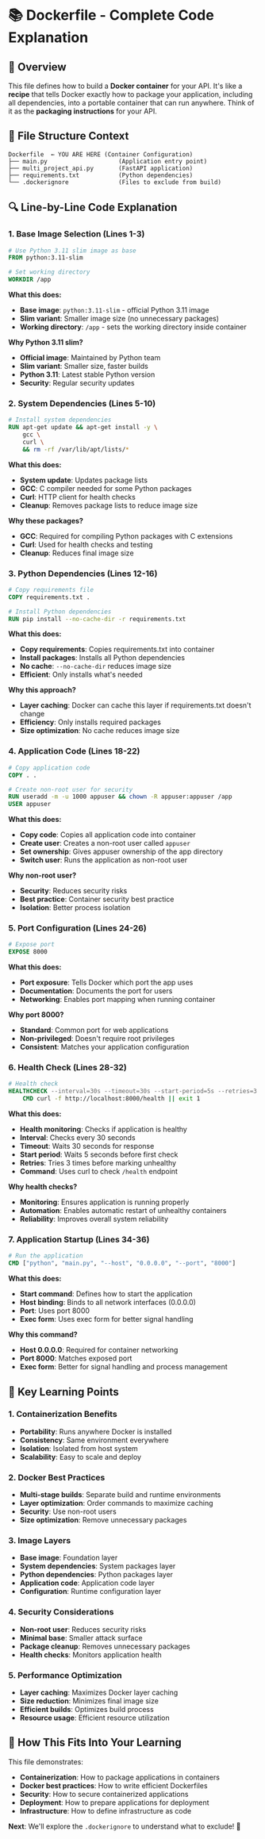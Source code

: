 # 📚 Dockerfile - Complete Code Explanation

## 🎯 **Overview**

This file defines how to build a **Docker container** for your API. It's like a **recipe** that tells Docker exactly how to package your application, including all dependencies, into a portable container that can run anywhere. Think of it as the **packaging instructions** for your API.

## 📁 **File Structure Context**

```
Dockerfile  ← YOU ARE HERE (Container Configuration)
├── main.py                    (Application entry point)
├── multi_project_api.py       (FastAPI application)
├── requirements.txt           (Python dependencies)
└── .dockerignore              (Files to exclude from build)
```

## 🔍 **Line-by-Line Code Explanation**

### **1. Base Image Selection (Lines 1-3)**

```dockerfile
# Use Python 3.11 slim image as base
FROM python:3.11-slim

# Set working directory
WORKDIR /app
```

**What this does:**
- **Base image**: `python:3.11-slim` - official Python 3.11 image
- **Slim variant**: Smaller image size (no unnecessary packages)
- **Working directory**: `/app` - sets the working directory inside container

**Why Python 3.11 slim?**
- **Official image**: Maintained by Python team
- **Slim variant**: Smaller size, faster builds
- **Python 3.11**: Latest stable Python version
- **Security**: Regular security updates

### **2. System Dependencies (Lines 5-10)**

```dockerfile
# Install system dependencies
RUN apt-get update && apt-get install -y \
    gcc \
    curl \
    && rm -rf /var/lib/apt/lists/*
```

**What this does:**
- **System update**: Updates package lists
- **GCC**: C compiler needed for some Python packages
- **Curl**: HTTP client for health checks
- **Cleanup**: Removes package lists to reduce image size

**Why these packages?**
- **GCC**: Required for compiling Python packages with C extensions
- **Curl**: Used for health checks and testing
- **Cleanup**: Reduces final image size

### **3. Python Dependencies (Lines 12-16)**

```dockerfile
# Copy requirements file
COPY requirements.txt .

# Install Python dependencies
RUN pip install --no-cache-dir -r requirements.txt
```

**What this does:**
- **Copy requirements**: Copies requirements.txt into container
- **Install packages**: Installs all Python dependencies
- **No cache**: `--no-cache-dir` reduces image size
- **Efficient**: Only installs what's needed

**Why this approach?**
- **Layer caching**: Docker can cache this layer if requirements.txt doesn't change
- **Efficiency**: Only installs required packages
- **Size optimization**: No cache reduces image size

### **4. Application Code (Lines 18-22)**

```dockerfile
# Copy application code
COPY . .

# Create non-root user for security
RUN useradd -m -u 1000 appuser && chown -R appuser:appuser /app
USER appuser
```

**What this does:**
- **Copy code**: Copies all application code into container
- **Create user**: Creates a non-root user called `appuser`
- **Set ownership**: Gives appuser ownership of the app directory
- **Switch user**: Runs the application as non-root user

**Why non-root user?**
- **Security**: Reduces security risks
- **Best practice**: Container security best practice
- **Isolation**: Better process isolation

### **5. Port Configuration (Lines 24-26)**

```dockerfile
# Expose port
EXPOSE 8000
```

**What this does:**
- **Port exposure**: Tells Docker which port the app uses
- **Documentation**: Documents the port for users
- **Networking**: Enables port mapping when running container

**Why port 8000?**
- **Standard**: Common port for web applications
- **Non-privileged**: Doesn't require root privileges
- **Consistent**: Matches your application configuration

### **6. Health Check (Lines 28-32)**

```dockerfile
# Health check
HEALTHCHECK --interval=30s --timeout=30s --start-period=5s --retries=3 \
    CMD curl -f http://localhost:8000/health || exit 1
```

**What this does:**
- **Health monitoring**: Checks if application is healthy
- **Interval**: Checks every 30 seconds
- **Timeout**: Waits 30 seconds for response
- **Start period**: Waits 5 seconds before first check
- **Retries**: Tries 3 times before marking unhealthy
- **Command**: Uses curl to check `/health` endpoint

**Why health checks?**
- **Monitoring**: Ensures application is running properly
- **Automation**: Enables automatic restart of unhealthy containers
- **Reliability**: Improves overall system reliability

### **7. Application Startup (Lines 34-36)**

```dockerfile
# Run the application
CMD ["python", "main.py", "--host", "0.0.0.0", "--port", "8000"]
```

**What this does:**
- **Start command**: Defines how to start the application
- **Host binding**: Binds to all network interfaces (0.0.0.0)
- **Port**: Uses port 8000
- **Exec form**: Uses exec form for better signal handling

**Why this command?**
- **Host 0.0.0.0**: Required for container networking
- **Port 8000**: Matches exposed port
- **Exec form**: Better for signal handling and process management

## 🎯 **Key Learning Points**

### **1. Containerization Benefits**
- **Portability**: Runs anywhere Docker is installed
- **Consistency**: Same environment everywhere
- **Isolation**: Isolated from host system
- **Scalability**: Easy to scale and deploy

### **2. Docker Best Practices**
- **Multi-stage builds**: Separate build and runtime environments
- **Layer optimization**: Order commands to maximize caching
- **Security**: Use non-root users
- **Size optimization**: Remove unnecessary packages

### **3. Image Layers**
- **Base image**: Foundation layer
- **System dependencies**: System packages layer
- **Python dependencies**: Python packages layer
- **Application code**: Application code layer
- **Configuration**: Runtime configuration layer

### **4. Security Considerations**
- **Non-root user**: Reduces security risks
- **Minimal base**: Smaller attack surface
- **Package cleanup**: Removes unnecessary packages
- **Health checks**: Monitors application health

### **5. Performance Optimization**
- **Layer caching**: Maximizes Docker layer caching
- **Size reduction**: Minimizes final image size
- **Efficient builds**: Optimizes build process
- **Resource usage**: Efficient resource utilization

## 🚀 **How This Fits Into Your Learning**

This file demonstrates:
- **Containerization**: How to package applications in containers
- **Docker best practices**: How to write efficient Dockerfiles
- **Security**: How to secure containerized applications
- **Deployment**: How to prepare applications for deployment
- **Infrastructure**: How to define infrastructure as code

**Next**: We'll explore the `.dockerignore` to understand what to exclude! 🎉
